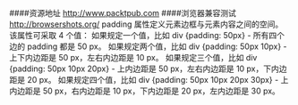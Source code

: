 ####资源地址 http://www.packtpub.com
####浏览器兼容测试 http://browsershots.org/
padding 属性定义元素边框与元素内容之间的空间。
该属性可采取 4 个值：
如果规定一个值，比如 div {padding: 50px} - 所有四个边的 padding 都是 50 px。
如果规定两个值，比如 div {padding: 50px 10px} - 上下内边距是 50 px，左右内边距是 10 px。
如果规定三个值，比如 div {padding: 50px 10px 20px} - 上内边距是 50 px，左右内边距是 10 px，下内边距是 20 px。
如果规定四个值，比如 div {padding: 50px 10px 20px 30px} - 上内边距是 50 px，右内边距是 10 px，下内边距是 20 px，左内边距是 30 px。